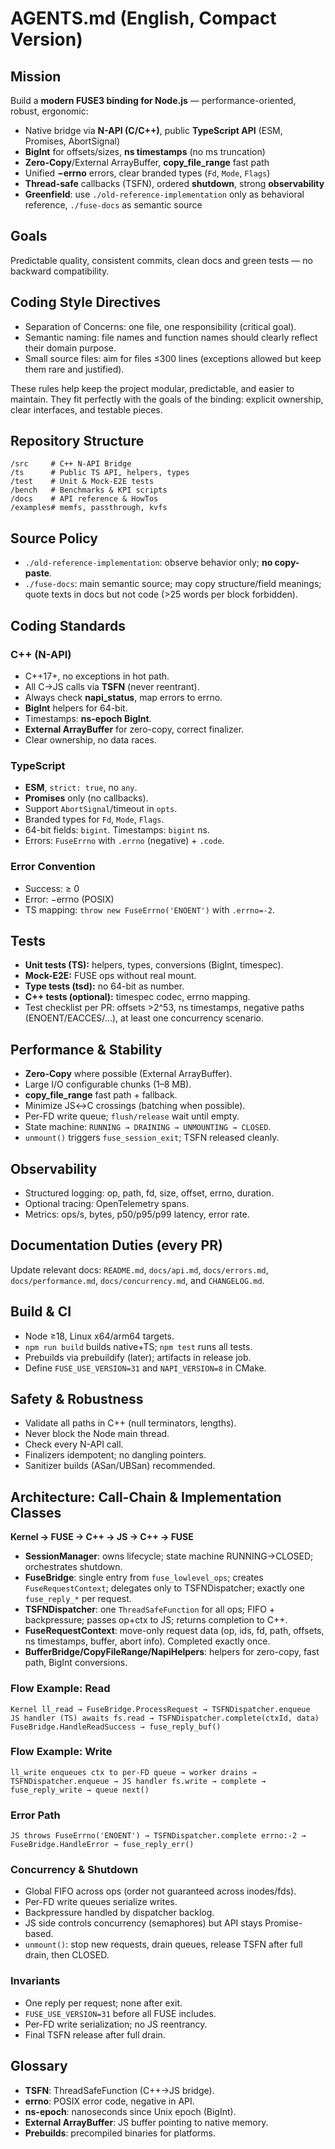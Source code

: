 # AGENTS.md (English, Compact Version)

## Mission

Build a **modern FUSE3 binding for Node.js** — performance-oriented, robust, ergonomic:

* Native bridge via **N-API (C/C++)**, public **TypeScript API** (ESM, Promises, AbortSignal)
* **BigInt** for offsets/sizes, **ns timestamps** (no ms truncation)
* **Zero-Copy**/External ArrayBuffer, **copy\_file\_range** fast path
* Unified **−errno** errors, clear branded types (`Fd`, `Mode`, `Flags`)
* **Thread-safe** callbacks (TSFN), ordered **shutdown**, strong **observability**
* **Greenfield**: use `./old-reference-implementation` only as behavioral reference, `./fuse-docs` as semantic source

## Goals

Predictable quality, consistent commits, clean docs and green tests — no backward compatibility.

## Coding Style Directives
* Separation of Concerns: one file, one responsibility (critical goal).
* Semantic naming: file names and function names should clearly reflect their domain purpose.
* Small source files: aim for files ≤300 lines (exceptions allowed but keep them rare and justified).

These rules help keep the project modular, predictable, and easier to maintain. They fit perfectly with the goals of the binding: explicit ownership, clear interfaces, and testable pieces.

## Repository Structure

```
/src     # C++ N-API Bridge
/ts      # Public TS API, helpers, types
/test    # Unit & Mock-E2E tests
/bench   # Benchmarks & KPI scripts
/docs    # API reference & HowTos
/examples# memfs, passthrough, kvfs
```

## Source Policy

* `./old-reference-implementation`: observe behavior only; **no copy-paste**.
* `./fuse-docs`: main semantic source; may copy structure/field meanings; quote texts in docs but not code (>25 words per block forbidden).

## Coding Standards

### C++ (N-API)

* C++17+, no exceptions in hot path.
* All C→JS calls via **TSFN** (never reentrant).
* Always check **napi\_status**, map errors to errno.
* **BigInt** helpers for 64-bit.
* Timestamps: **ns-epoch BigInt**.
* **External ArrayBuffer** for zero-copy, correct finalizer.
* Clear ownership, no data races.

### TypeScript

* **ESM**, `strict: true`, no `any`.
* **Promises** only (no callbacks).
* Support `AbortSignal`/timeout in `opts`.
* Branded types for `Fd`, `Mode`, `Flags`.
* 64-bit fields: `bigint`. Timestamps: `bigint` ns.
* Errors: `FuseErrno` with `.errno` (negative) + `.code`.

### Error Convention

* Success: ≥ 0
* Error: −errno (POSIX)
* TS mapping: `throw new FuseErrno('ENOENT')` with `.errno=-2`.

## Tests

* **Unit tests (TS):** helpers, types, conversions (BigInt, timespec).
* **Mock-E2E:** FUSE ops without real mount.
* **Type tests (tsd):** no 64-bit as number.
* **C++ tests (optional):** timespec codec, errno mapping.
* Test checklist per PR: offsets >2^53, ns timestamps, negative paths (ENOENT/EACCES/…), at least one concurrency scenario.

## Performance & Stability

* **Zero-Copy** where possible (External ArrayBuffer).
* Large I/O configurable chunks (1–8 MB).
* **copy\_file\_range** fast path + fallback.
* Minimize JS↔C crossings (batching when possible).
* Per-FD write queue; `flush/release` wait until empty.
* State machine: `RUNNING → DRAINING → UNMOUNTING → CLOSED`.
* `unmount()` triggers `fuse_session_exit`; TSFN released cleanly.

## Observability

* Structured logging: op, path, fd, size, offset, errno, duration.
* Optional tracing: OpenTelemetry spans.
* Metrics: ops/s, bytes, p50/p95/p99 latency, error rate.

## Documentation Duties (every PR)

Update relevant docs: `README.md`, `docs/api.md`, `docs/errors.md`, `docs/performance.md`, `docs/concurrency.md`, and `CHANGELOG.md`.

## Build & CI

* Node ≥18, Linux x64/arm64 targets.
* `npm run build` builds native+TS; `npm test` runs all tests.
* Prebuilds via prebuildify (later); artifacts in release job.
* Define `FUSE_USE_VERSION=31` and `NAPI_VERSION=8` in CMake.

## Safety & Robustness

* Validate all paths in C++ (null terminators, lengths).
* Never block the Node main thread.
* Check every N-API call.
* Finalizers idempotent; no dangling pointers.
* Sanitizer builds (ASan/UBSan) recommended.

## Architecture: Call-Chain & Implementation Classes

**Kernel → FUSE → C++ → JS → C++ → FUSE**

* **SessionManager**: owns lifecycle; state machine RUNNING→CLOSED; orchestrates shutdown.
* **FuseBridge**: single entry from `fuse_lowlevel_ops`; creates `FuseRequestContext`; delegates only to TSFNDispatcher; exactly one `fuse_reply_*` per request.
* **TSFNDispatcher**: one `ThreadSafeFunction` for all ops; FIFO + backpressure; passes op+ctx to JS; returns completion to C++.
* **FuseRequestContext**: move-only request data (op, ids, fd, path, offsets, ns timestamps, buffer, abort info). Completed exactly once.
* **BufferBridge/CopyFileRange/NapiHelpers**: helpers for zero-copy, fast path, BigInt conversions.

### Flow Example: Read

```
Kernel ll_read → FuseBridge.ProcessRequest → TSFNDispatcher.enqueue
JS handler (TS) awaits fs.read → TSFNDispatcher.complete(ctxId, data)
FuseBridge.HandleReadSuccess → fuse_reply_buf()
```

### Flow Example: Write

```
ll_write enqueues ctx to per-FD queue → worker drains → TSFNDispatcher.enqueue → JS handler fs.write → complete → fuse_reply_write → queue next()
```

### Error Path

```
JS throws FuseErrno('ENOENT') → TSFNDispatcher.complete errno:-2 → FuseBridge.HandleError → fuse_reply_err()
```

### Concurrency & Shutdown

* Global FIFO across ops (order not guaranteed across inodes/fds).
* Per-FD write queues serialize writes.
* Backpressure handled by dispatcher backlog.
* JS side controls concurrency (semaphores) but API stays Promise-based.
* `unmount()`: stop new requests, drain queues, release TSFN after full drain, then CLOSED.

### Invariants

* One reply per request; none after exit.
* `FUSE_USE_VERSION=31` before all FUSE includes.
* Per-FD write serialization; no JS reentrancy.
* Final TSFN release after full drain.

## Glossary

* **TSFN**: ThreadSafeFunction (C++→JS bridge).
* **errno**: POSIX error code, negative in API.
* **ns-epoch**: nanoseconds since Unix epoch (BigInt).
* **External ArrayBuffer**: JS buffer pointing to native memory.
* **Prebuilds**: precompiled binaries for platforms.
